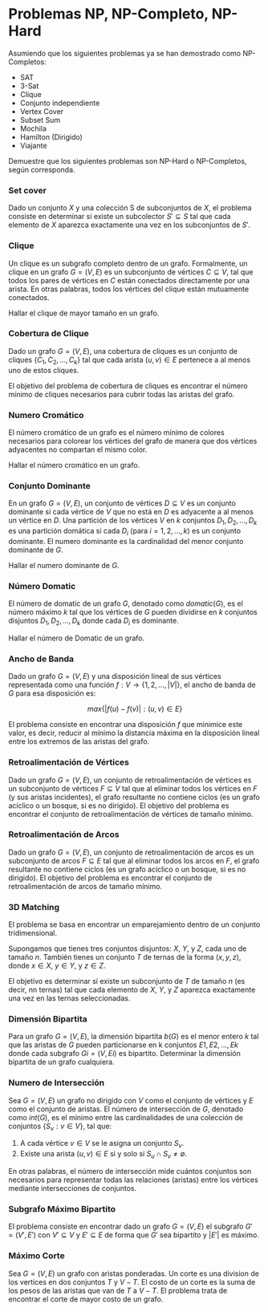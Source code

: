 # Problemas NP, NP-Completo, NP-Hard

Asumiendo que los siguientes problemas ya se han demostrado como NP-Completos:

- SAT
- 3-Sat
- Clique
- Conjunto independiente
- Vertex Cover
- Subset Sum
- Mochila
- Hamilton (Dirigido)
- Viajante

Demuestre que los siguientes problemas son NP-Hard o NP-Completos, según corresponda.

### Set cover

Dado un conjunto $X$ y una colección S de subconjuntos de $X$, el problema consiste en determinar si existe un subcolector $S' \subseteq S$ tal que cada elemento de $X$ aparezca exactamente una vez en los subconjuntos de $S'$.

### Clique

Un clique es un subgrafo completo dentro de un grafo. Formalmente, un clique en un grafo $G=(V,E)$ es un subconjunto de vértices $C \subseteq V$, tal que todos los pares de vértices en $C$ están conectados directamente por una arista. En otras palabras, todos los vértices del clique están mutuamente conectados.

Hallar el clique de mayor tamaño en un grafo.

### Cobertura de Clique

Dado un grafo $G=(V,E)$, una cobertura de cliques es un conjunto de cliques $\{C_1,C_2,…,C_k\}$ tal que cada arista $(u,v) \in E$ pertenece a al menos uno de estos cliques.

El objetivo del problema de cobertura de cliques es encontrar el número mínimo de cliques necesarios para cubrir todas las aristas del grafo.

### Numero Cromático

El número cromático de un grafo es el número mínimo de colores necesarios para colorear los vértices del grafo de manera que dos vértices adyacentes no compartan el mismo color.

Hallar el número cromático en un grafo.

### Conjunto Dominante

En un grafo $G=(V,E)$, un conjunto de vértices $D \subseteq V$ es un conjunto dominante si cada vértice de $V$ que no está en $D$ es adyacente a al menos un vértice en $D$. Una partición de los vértices $V$ en $k$ conjuntos $D_1,D_2,…,D_k$​ es una partición domática si cada $D_i$​ (para $i=1,2,…,k$) es un conjunto dominante. El numero dominante es la cardinalidad del menor conjunto dominante de $G$.

Hallar el numero dominante de $G$.

### Número Domatic

El número de domatic de un grafo $G$, denotado como $domatic(G)$, es el número máximo $k$ tal que los vértices de $G$ pueden dividirse en $k$ conjuntos disjuntos $D_1,D_2,…,D_k$ donde cada $D_i$​ es dominante.

Hallar el número de Domatic de un grafo.

### Ancho de Banda

Dado un grafo $G=(V,E)$ y una disposición lineal de sus vértices representada como una función $f:V→\{1,2,…,|V|\}$, el ancho de banda de $G$ para esa disposición es:

$$max⁡\{|f(u)-f(v)| : (u,v) \in E\}$$

El problema consiste en encontrar una disposición $f$ que minimice este valor, es decir, reducir al mínimo la distancia máxima en la disposición lineal entre los extremos de las aristas del grafo.

### Retroalimentación de Vértices

Dado un grafo $G=(V,E)$, un conjunto de retroalimentación de vértices es un subconjunto de vértices $F \subseteq V$ tal que al eliminar todos los vértices en $F$ (y sus aristas incidentes), el grafo resultante no contiene ciclos (es un grafo acíclico o un bosque, si es no dirigido). El objetivo del problema es encontrar el conjunto de retroalimentación de vértices de tamaño mínimo.

### Retroalimentación de Arcos

Dado un grafo $G=(V,E)$, un conjunto de retroalimentación de arcos es un subconjunto de arcos $F \subseteq E$ tal que al eliminar todos los arcos en $F$, el grafo resultante no contiene ciclos (es un grafo acíclico o un bosque, si es no dirigido). El objetivo del problema es encontrar el conjunto de retroalimentación de arcos de tamaño mínimo.

### 3D Matching

El problema se basa en encontrar un emparejamiento dentro de un conjunto tridimensional.

Supongamos que tienes tres conjuntos disjuntos: $X$, $Y$, y $Z$, cada uno de tamaño $n$. También tienes un conjunto $T$ de ternas de la forma $(x,y,z)$, donde $x \in X$, $y \in Y$, y $z \in Z$.

El objetivo es determinar si existe un subconjunto de $T$ de tamaño $n$ (es decir, nn ternas) tal que cada elemento de $X$, $Y$, y $Z$ aparezca exactamente una vez en las ternas seleccionadas.

### Dimensión Bipartita

Para un grafo $G=(V,E)$, la dimensión bipartita $b(G)$ es el menor entero $k$ tal que las aristas de $G$ pueden particionarse en k conjuntos $E1,E2,…,Ek$ donde cada subgrafo $Gi=(V,Ei)$ es bipartito. Determinar la dimensión bipartita de un grafo cualquiera.

### Numero de Intersección

Sea $G=(V,E)$ un grafo no dirigido con $V$ como el conjunto de vértices y $E$ como el conjunto de aristas. El número de intersección de $G$, denotado como $int(G)$, es el mínimo entre las cardinalidades de una colección de conjuntos $\{S_v​:v \in V\}$, tal que:

1. A cada vértice $v \in V$ se le asigna un conjunto $S_v$​.
2. Existe una arista $(u,v) \in E$ si y solo si $S_u \cap S_v \neq \emptyset$.

En otras palabras, el número de intersección mide cuántos conjuntos son necesarios para representar todas las relaciones (aristas) entre los vértices mediante intersecciones de conjuntos.

### Subgrafo Máximo Bipartito

El problema consiste en encontrar dado  un grafo $G=(V,E)$ el subgrafo $G'=(V',E')$ con $V' \subseteq V$ y $E' \subseteq E$ de forma que $G'$ sea bipartito y $|E'|$ es máximo.

### Máximo Corte

Sea $G=(V,E)$ un grafo con aristas ponderadas. Un corte es una division de los vertices en dos conjuntos $T$ y $V-T$. El costo de un corte es la suma de los pesos de las aristas que van de $T$ a $V-T$. El problema trata de encontrar el corte de mayor costo de un grafo.
